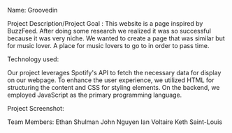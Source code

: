 
Name: Groovedin 

Project Description/Project Goal : This website is a page inspired by BuzzFeed. After doing some research we realized it was so successful because it was very niche. We wanted to create a page that was similar but for music lover. A place for music lovers to go to in order to pass time. 

Technology used: 

Our project leverages Spotify's API to fetch the necessary data for display on our webpage. To enhance the user experience, we utilized HTML for structuring the content and CSS for styling elements. On the backend, we employed JavaScript as the primary programming language.

Project Screenshot: 








Team Members:
Ethan Shulman 
John Nguyen 
Ian Voltaire 
Keth Saint-Louis


